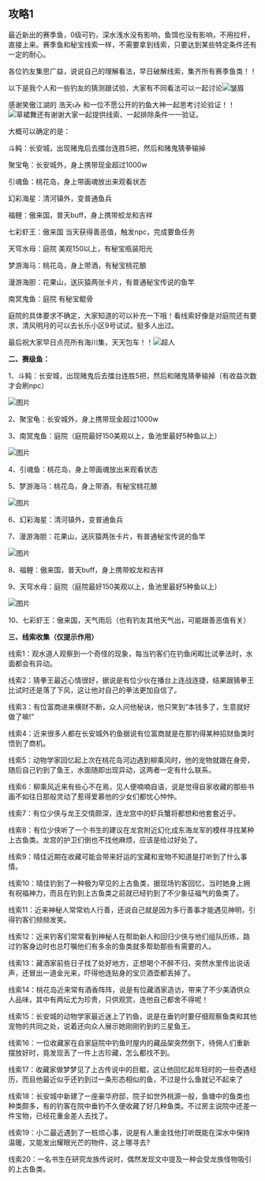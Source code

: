 ## 攻略1

最近新出的赛季鱼，0级可钓，深水浅水没有影响，鱼饵也没有影响，不用拉杆，直接上来。赛季鱼和秘宝线索一样，不需要拿到线索，只要达到某些特定条件还有一定的耐心。

各位钓友集思广益，说说自己的理解看法，早日破解线索，集齐所有赛季鱼类！！

以下是我个人和一些钓友的猜测跟试验，大家有不同看法可以一起讨论![皱眉](https://imgzm.duoyi.com/static/img/face/%E7%9A%B1%E7%9C%89.gif)



感谢笑傲江湖的 浩天ιみ 和一位不愿公开的钓鱼大神一起思考讨论验证！！![草裙舞](https://imgzm.duoyi.com/static/img/face/%E8%8D%89%E8%A3%99%E8%88%9E.gif)还有谢谢大家一起提供线索、一起排除条件一一验证。



大概可以确定的是：

斗鲀：长安城，出现赌鬼后去擂台连胜5把，然后和赌鬼猜拳输掉

聚宝龟：长安城外，身上携带现金超过1000w

引魂鱼：桃花岛，身上带画魂放出来观看状态

幻彩海星：清河镇外，变普通鱼兵

福鲤：傲来国，普天buff，身上携带蛟龙和吉祥

七彩虾王：傲来国 当天获得善恶值，触发npc，完成要鱼任务

天穹水母：庭院 美观150以上，有秘宝瓶装阳光

梦游海马：桃花岛，身上带酒，有秘宝桃花酿

漫游海胆：花果山，送灰猿两张卡片，有普通秘宝传说的鱼竿

南冥鬼鱼：庭院 有秘宝鲲骨

庭院的具体要求不确定，大家知道的可以补充一下哦！看线索好像是对庭院还有要求，清风明月的可以去长乐小区9号试试，挺多人出过。



最后祝大家早日点亮所有海川集，天天包车！！![超人](https://imgzm.duoyi.com/static/img/face/%E8%B6%85%E4%BA%BA.gif)



**二、赛级鱼：**

1、斗鲀：长安城，出现赌鬼后去擂台连胜5把，然后和赌鬼猜拳输掉（有收益次数才会刷npc）



![图片](https://mmbiz.qpic.cn/mmbiz_png/0EyLcyLE2dkjUt75pYQrFYGVZBqfTJ4picHcWEBj40zhmuVfR9RYhKxfw3ARefDXTv3PKY0icvy87SiaQcyGRFxCA/640?wx_fmt=png&from=appmsg&tp=wxpic&wxfrom=5&wx_lazy=1&wx_co=1)





2、聚宝龟：长安城外，身上携带现金超过1000w

3、南冥鬼鱼：庭院（庭院最好150美观以上，鱼池里最好5种鱼以上）



![图片](https://mmbiz.qpic.cn/mmbiz_png/0EyLcyLE2dkjUt75pYQrFYGVZBqfTJ4pK2pk889ZbkyoP55g7WxIhqA6xGbTpWiaEdlIFvjhuze8BtLTYdycvDw/640?wx_fmt=png&from=appmsg&tp=wxpic&wxfrom=5&wx_lazy=1&wx_co=1)

4、引魂鱼：桃花岛，身上带画魂放出来观看状态

5、梦游海马：桃花岛，身上带酒，有秘宝桃花酿



![图片](https://mmbiz.qpic.cn/mmbiz_png/0EyLcyLE2dkjUt75pYQrFYGVZBqfTJ4pzgAPpQwsHDicWH0iaibaKNIwO0tlsyvcjJS6X4DDHCRRdKPglQ9EuNYsQ/640?wx_fmt=png&from=appmsg&tp=wxpic&wxfrom=5&wx_lazy=1&wx_co=1)



6、幻彩海星：清河镇外，变普通鱼兵

7、漫游海胆：花果山，送灰猿两张卡片，有普通秘宝传说的鱼竿



![图片](https://mmbiz.qpic.cn/mmbiz_png/0EyLcyLE2dkjUt75pYQrFYGVZBqfTJ4pN1QnvRt9cfqBv55NJjBMjdYgsXTQb4OXPJ7uOwkT2kTJvGOukwEw5A/640?wx_fmt=png&from=appmsg&tp=wxpic&wxfrom=5&wx_lazy=1&wx_co=1)



8、福鲤：傲来国，普天buff，身上携带蛟龙和吉祥

9、天穹水母：庭院（庭院最好150美观以上，鱼池里最好5种鱼以上）



![图片](https://mmbiz.qpic.cn/mmbiz_png/0EyLcyLE2dkjUt75pYQrFYGVZBqfTJ4pW5z1wpxTicjr1KndR1SusLibfgXElVMwpwCy4rOygVYhFYvGSXAhiabxA/640?wx_fmt=png&from=appmsg&tp=wxpic&wxfrom=5&wx_lazy=1&wx_co=1)



10、七彩虾王：傲来国，天气雨后（也有钓友其他天气出，可能跟善恶值有关）



**三、线索收集（仅提示作用）**



线索1：观水道人观察到一个奇怪的现象，每当钓客们在钓鱼闲暇比试拳法时，水面都会有异动。

线索2：猜拳王最近心情很好，据说是有位少伙在播台上连战连捷，结果跟猜拳王比试时还是落了下风，这让他对自己的拳法更加自信了。

线索3：有位富商进来横财不断，众人问他秘诀，他只笑到“本钱多了，生意就好做了嘛!”

线索4：近来很多人都在长安城外钓鱼据说有位富商就是在那钓得某种招财鱼类时悟到了商机。

线索5：动物学家回忆起上次在桃花岛河边遇到柳乘风时，他的宠物就跟在身旁，随后自己钓到了鱼王，水面随即出现异动，这两者一定有什么联系。

线索6：柳乘风近来有些心不在焉，见人便喃喃自语，说是觉得自家收藏的那些书画不如往日那般灵动了惹得爱慕他的少女们都忧心忡忡。

线索7：有位少侠与龙王交情颇深，连龙宫中的虾兵蟹将都想和他套套近乎。

线索8：有位少侠听了一个书生的建议在龙宫附近幻化成东海龙军的模样寻找某种上古鱼类。龙宫的护卫们倒也不找他麻烦，应该是给过好处了。

线索9：晴佳近期在收藏可能会带来好运的宝藏和宠物不知道是打听到了什么事情。

线索10：晴佳钓到了一种极为罕见的上古鱼类，据现场钓客回忆，当时她身上拥有祝福神力，而且在钓到上古鱼类之前就已经钓到了不少象征福气的鱼类了。

线索11：近来神秘人常常劝人行善，还说自己就是因为多行善事才能遇见神明，引得钓客们频频发笑。

线索12：近来钓客们常常看到神秘人在帮助新人和回归少侠与他们组队历练，路过钓客身边时也总叮嘱他们有多余的鱼类就多帮助那些有需要的人。

线索13：藏酒家前些日子找了处好地方，正想喝个不醉不归，突然水里传出说话声，还冒出一道金光来，吓得他连贴身的宝贝酒壶都丢掉了。

线索14：桃花岛近来常有酒香阵阵，说是有位藏酒家造访，带来了不少美酒供众人品味，其中有两坛尤为珍贵，只供观赏，连他自己都舍不得呢！

线索15：长安城的动物学家最近迷上了钓鱼，说是在垂钓时要仔细观察鱼类和其他宠物的共同之处，说着还向众人展示她刚刚钓到的三星鱼王。

线索16：一位收藏家在自家庭院中钓鱼时屋内的藏品架突然倒下，待佣人们重新摆放好时，竟发现丢了一件上古珍藏，怎么都找不到。

线索17：收藏家做梦梦见了上古传说中的巨鲲，这让他回忆起年轻时的一些奇遇经历，而且他最近似乎还钓到过一条形态相似的鱼，不过是什么鱼就记不起来了

线索18：长安城中新建了一座豪华府邸，院子如世外桃源一般，鱼塘中的鱼类也种类颇多，有的钓客在院中垂钓不久便收藏了好几种鱼类。不过房主说院中还差一件宝物，已经花重金差人去找了。

线索19：小二最近遇到了一桩烦心事，说是有人重金找他打听既能在深水中保持温暖，又能发出耀眼光芒的物件，这上哪寻去?

线索20：一名书生在研究龙族传说时，偶然发现文中提及一种会受龙族怪物吸引的上古鱼类。